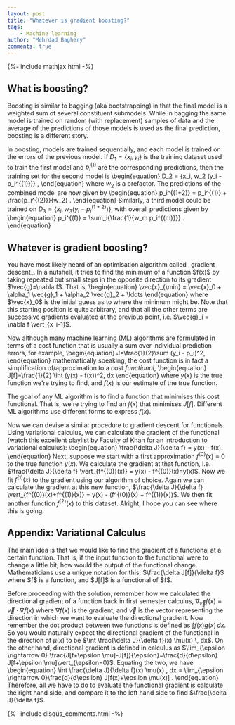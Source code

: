 ```yaml
---
layout: post
title: "Whatever is gradient boosting?"
tags:
    - Machine learning
author: "Mehrdad Baghery"
comments: true
---
```

{%- include mathjax.html -%}

<h2>What is boosting?</h2>

Boosting is similar to bagging (aka bootstrapping) in that the final model is a weighted sum of several constituent submodels. While in bagging the same model is trained on random (with replacement) samples of data and the average of the predictions of those models is used as the final prediction, boosting is a different story.

In boosting, models are trained sequentially, and each model is trained on the errors of the previous model. If $D_1 = \{x_i, y_i\}$ is the training dataset used to train the first model and $p_i^{(1)}$ are the corresponding predictions, then the training set for the second model is
\begin{equation}
D_2 = \{x_i, w_2 (y_i - p_i^{(1)})\} ,
\end{equation}
where $w_2$ is a prefactor. The predictions of the combined model are now given by
\begin{equation}
p_i^{(1+2)} = p_i^{(1)} + \frac{p_i^{(2)}}{w_2} .
\end{equation}
Similarly, a third model could be trained on $D_3 = \{x_i, w_3 (y_i - p_i^{(1+2)})\}$, with overall predictions given by
\begin{equation}
p_i^{(f)} = \sum_i{\frac{1}{w_m p_i^{(m)}}} .
\end{equation}

<h2>Whatever is gradient boosting?</h2>
You have most likely heard of an optimisation algorithm called _gradient descent_. In a nutshell, it tries to find the minimum of a function $f(x)$ by taking repeated but small steps in the opposite direction to its gradient $\vec{g}=\nabla f$. That is,
\begin{equation}
\vec{x}_{\min} = \vec{x}_0 + \alpha_1 \vec{g}_1 + \alpha_2 \vec{g}_2 + \ldots
\end{equation}
where $\vec{x}_0$ is the initial guess as to where the minimum might be. Note that this starting position is quite arbitrary, and that all the other terms are successive gradients evaluated at the previous point, i.e. $\vec{g}_i = \nabla f \vert_{x_i-1}$.

Now although many machine learning (ML) algorithms are formulated in terms of a cost function that is usually a sum over individual prediction errors, for example,
\begin{equation}
J=\frac{1}{2}\sum (y_i - p_i)^2,
\end{equation}
mathematically speaking, the cost function is in fact a simplification of/approximation to a cost _functional_,
\begin{equation}
J[f]=\frac{1}{2} \int (y(x) - f(x))^2\, dx
\end{equation}
where $y(x)$ is the true function we're trying to find, and $f(x)$ is our estimate of the true function.

The goal of any ML algorithm is to find a function that minimises this cost functional. That is, we're trying to find an $f(x)$ that minimises $J[f]$. Different ML algorithms use different forms to express $f(x)$.

Now we can devise a similar procedure to gradient descent for functionals. Using variational calculus, we can calculate the gradient of the functional (watch this excellent [playlist]({​​https://www.youtube.com/playlist?list=PLdgVBOaXkb9CD8igcUr9Fmn5WXLpE8ZE_}) by Faculty of Khan for an introduction to variational calculus):
\begin{equation}
\frac{\delta J}{\delta f} = y(x) - f(x).
\end{equation}
Next, suppose we start with a first approximation $f^{(0)}(x)\equiv 0$ to the true function $y(x)$. We calculate the gradient at that function, i.e. $\frac{\delta J}{\delta f} \vert_{f^{(0)}(x)} = y(x) - f^{(0)}(x)=y(x)$. Now we fit $f^{(1)}(x)$ to the gradient using our algorithm of choice. Again we can calculate the gradient at this new function, $\frac{\delta J}{\delta f} \vert_{f^{(0)}(x)+f^{(1)}(x)} = y(x) - (f^{(0)}(x) + f^{(1)}(x))$. We then fit another function $f^{(2)}(x)$ to this dataset. Alright, I hope you can see where this is going.



<h2>Appendix: Variational Calculus</h2>
The main idea is that we would like to find the gradient of a functional at a certain function. That is, if the input function to the functional were to change a little bit, how would the output of the functional change. Mathematicians use a unique notation for this: $\frac{\delta J[f]}{\delta f}$ where $f$ is a function, and $J[f]$ is a functional of $f$.

Before proceeding with the solution, remember how we calculated the directional gradient of a function back in first semester calculus,
$\nabla_{\vec{v}}f(x) \equiv \vec{v} \cdot \nabla f(x)$
where $\nabla f(x)$ is the gradient, and $\vec{v}$ is the vector representing the direction in which we want to evaluate the directional gradient. Now remember the dot product between two functions is defined as $\int f(x) g(x)\, dx$. So you would naturally expect the directional gradient of the functional in the direction of $\mu(x)$ to be
$\int \frac{\delta J}{\delta f}(x) \mu(x) \, dx$. On the other hand, directional gradient is defined in calculus as $\lim_{\epsilon \rightarrow 0} \frac{J[f+\epsilon \mu]-J[f]}{\epsilon}=\frac{d}{d\epsilon} J[f+\epsilon \mu]\vert_{\epsilon=0}$. Equating the two, we have
\begin{equation}
\int \frac{\delta J}{\delta f}(x) \mu(x) \, dx = \lim_{\epsilon \rightarrow 0}\frac{d}{d\epsilon} J[f(x)+\epsilon \mu(x)] .
\end{equation}
Therefore, all we have to do to evaluate the functional gradient is calculate the right hand side, and compare it to the left hand side to find $\frac{\delta J}{\delta f}$.



{%- include disqus_comments.html -%}

